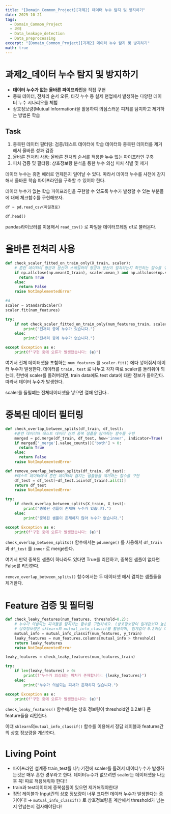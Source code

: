 ```yaml
---
title: "[Domain_Common_Project][과제2] 데이터 누수 탐지 및 방지하기"
date: 2025-10-21
tags:
  - Domain_Common_Project
  - 과제
  - Data_leakage_detection
  - Data_preprocessing
excerpt: "[Domain_Common_Project][과제2] 데이터 누수 탐지 및 방지하기"
math: true
---
```



# 과제2_데이터 누수 탐지 및 방지하기

- **데이터 누수가 없는 올바른 파이프라인**을 직접 구현
- 중복 데이터, 전처리 순서 오류, 타깃 누수 등 실제 현업에서 발생하는 다양한 데이터 누수 시나리오를 체험
- 상호정보량(Mutual Information)을 활용하여 의심스러운 피처를 탐지하고 제거하는 방법론 학습

## Task

1. 중복된 데이터 필터링: 검증/테스트 데이터에 학습 데이터와 중복된 데이터를 제거해서 올바른 성과 검증
2. 올바른 전처리 사용: 올바른 전처리 순서를 적용한 누수 없는 파이프라인 구축
3. 피처 검증 및 필터링: 상호정보량 분석을 통한 누수 의심 피처 식별 및 제거

데이터 누수는 휴먼 에러로 언제든지 일어날 수 있다. 따라서 데이터 누수를 사전에 감지해서 올바른 학습 파이프라인을 구축할 수 있어야 한다.

데이터 누수가 없는 학습 파이프라인을 구현할 수 있도록 누수가 발생할 수 있는 부분들에 대해 체크함수를 구현해보자.

```python
df = pd.read_csv(파일경로)

df.head()
```

pandas라이브러를 이용해서 `read_csv()` 로 파일을 데이터프레임 df로 불러온다.

# 올바른 전처리 사용

```python
def check_scaler_fitted_on_train_only(X_train, scaler):
    # 훈련 데이터의 평균과 분산이 스케일러의 평균과 분산이 일치하는지 확인하는 함수를 구현하세요. (일치하면 True, 아니면 False 반환)
    if np.allclose(np.mean(X_train), scaler.mean_) and np.allclose(np.std(X_train), scaler.scale_):
      return True
    else:
      return False
    raise NotImplementedError

#d
scaler = StandardScaler()
scaler.fit(num_features)

try:
    if not check_scaler_fitted_on_train_only(num_features_train, scaler):
        print("전처리 중에 누수가 있습니다.")
    else:
        print("전처리 중에 누수가 없습니다.")

except Exception as e:
    print(f"구현 중에 오류가 발생했습니다: {e}")
```

여기서 전체 데이터셋을 포함하는 `num_features` 를 `scaler.fit()` 에다 넣어줘서 데이터 누수가 발생한다. 데이터를 `train, test` 로 나누고 각자 따로 scaler를 돌려줘야 되는데, 한번에 scaler를 돌려버리면, train data에도 test data에 대한 정보가 들어간다. 따라서 데이터 누수가 발생한다.

scaler를 돌릴떄는 전체데이터셋을 넣으면 절때 안된다..

# 중복된 데이터 필터링

```python
def check_overlap_between_splits(df_train, df_test):
    #훈련 데이터와 테스트 데이터 간의 중복 샘플을 탐지하는 함수를 구현
    merged = pd.merge(df_train, df_test, how='inner', indicator=True)
    if merged['_merge'].value_counts()['both'] > 0:
      return True
    else:
      return False
    raise NotImplementedError

def remove_overlap_between_splits(df_train, df_test):
    #테스트 데이터에서 훈련 데이터와 겹치는 샘플들을 제거하는 함수를 구현
    df_test = df_test[~df_test.isin(df_train).all(1)]
    return df_test
    raise NotImplementedError

try:
    if check_overlap_between_splits(X_train, X_test):
        print("중복된 샘플이 존재해 누수가 있습니다.")
    else:
        print("중복된 샘플이 존재하지 않아 누수가 없습니다.")

except Exception as e:
    print(f"구현 중에 오류가 발생했습니다: {e}")
```

`check_overlap_between_splits()` 함수에서는 `pd.merge()` 를 사용해서 `df_train`과 `df_test` 를 `inner` 로 merge한다.

여기서 만약 중복된 샘플이 하나라도 있다면 True를 리턴하고, 중복된 샘플이 없다면 False를 리턴한다.

`remove_overlap_between_splits()` 함수에서는 두 데이터셋 에서 겹치는 샘플들을 제거한다.

# Feature 검증 및 필터링

```python
def check_leaky_features(num_features, threshold=0.2):
    # 누수가 의심되는 피처들을 탐지하는 함수를 구현하세요. (상호정보량이 임계값보다 높은 피처들 반환)
    # 상호정보량은 sklearn의 mutual_info_classif를 활용하며, 임계값이 0.2이상 이면 누수가 의심스러운 피처로 판단할 수 있습니다.
    mutual_info = mutual_info_classif(num_features, y_train)
    leaky_features = num_features.columns[mutual_info > threshold]
    return leaky_features
    raise NotImplementedError

leaky_features = check_leaky_features(num_features_train)

try:
    if len(leaky_features) > 0:
        print(f"누수가 의심되는 피처가 존재합니다: {leaky_features}")
    else:
        print("누수가 의심되는 피처가 존재하지 않습니다.")

except Exception as e:
    print(f"구현 중에 오류가 발생했습니다: {e}")
```

`check_leaky_features()` 함수에서는 상호 정보량이 threshold인 0.2보다 큰 feature들을 리턴한다.

이떄 `sklearn`의`mutual_info_classif()` 함수를 이용해서 정답 레이블과 features간의 상호 정보량을 계산한다.

# Living Point

- 파이프라인 설계중 train_test를 나누기전에 scaler를 돌려서 데이터누수가 발생하는것은 매우 흔한 경우라고 한다. 데이터누수가 없으려면 scaler는 데이터셋을 나눈후 꼭! 따로 적용해줘야 한다!!
- train과 test데이터에 중복샘플이 있으면 제거해줘야한다!
- 정답 레이블과 Input간의 상호 정보량이 너무 크다면 데이터 누수가 발생한다는 증거이다! → `mutual_info_classif()` 로 상호정보량을 계산해서 threshold가 넘는지 안넘는지 검사해야된다!